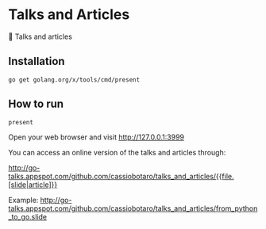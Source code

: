 # Talks and Articles
:loudspeaker: Talks and articles

## Installation

`go get golang.org/x/tools/cmd/present`

## How to run

`present`

 Open your web browser and visit http://127.0.0.1:3999
 
 You can access an online version of the talks and articles through:
 
 http://go-talks.appspot.com/github.com/cassiobotaro/talks_and_articles/{{file.[slide|article]}}
 
 Example:  http://go-talks.appspot.com/github.com/cassiobotaro/talks_and_articles/from_python_to_go.slide
